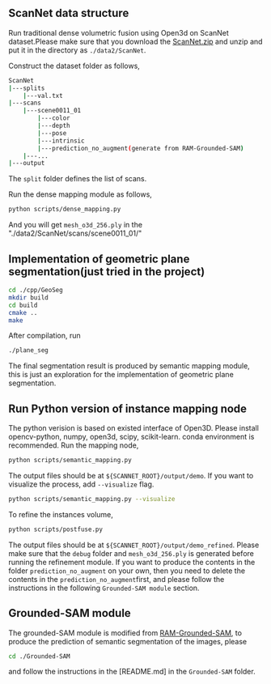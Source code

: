 
## ScanNet data structure
Run traditional dense volumetric fusion using Open3d on ScanNet dataset.Please make sure that you download the [ScanNet.zip](https://drive.google.com/drive/folders/1QBIrZ4vKTLhvT_LdQ4cXZZPdd0LTzFpk) and unzip and put it in the directory as ```./data2/ScanNet```. 

Construct the dataset folder as follows,
```bash
ScanNet
|---splits
    |---val.txt
|---scans
    |---scene0011_01
        |---color
        |---depth
        |---pose
        |---intrinsic
        |---prediction_no_augment(generate from RAM-Grounded-SAM)
    |---...
|---output
```
The ```split``` folder defines the list of scans. 

Run the dense mapping module as follows,

```bash
python scripts/dense_mapping.py 
```
And you will get ```mesh_o3d_256.ply``` in the "./data2/ScanNet/scans/scene0011_01/"
## Implementation of geometric plane segmentation(just tried in the project)

```bash
cd ./cpp/GeoSeg
mkdir build
cd build
cmake ..
make
```
After compilation, run
```bash
./plane_seg
```
The final segmentation result is produced by semantic mapping module, this is just an exploration for the implementation of geometric plane segmentation.

## Run Python version of instance mapping node 
The python verision is based on existed interface of Open3D. Please install opencv-python, numpy, open3d, scipy, scikit-learn. conda environment is recommended.
Run the mapping node,
```bash
python scripts/semantic_mapping.py
```
The output files should be at ```${SCANNET_ROOT}/output/demo```.
If you want to visualize the process, add ```--visualize``` flag.
```bash
python scripts/semantic_mapping.py --visualize
```
To refine the instances volume,
```bash
python scripts/postfuse.py
```
The output files should be at ```${SCANNET_ROOT}/output/demo_refined```. Please make sure that the ```debug``` folder and ```mesh_o3d_256.ply``` is generated before running the refinement module. If you want to produce the contents in the folder ```prediction_no_augment``` on your own, then you need to delete the contents in the ```prediction_no_augment```first, and please follow the instructions in the following ```Grounded-SAM module``` section.

## Grounded-SAM module
The grounded-SAM module is modified from [RAM-Grounded-SAM](https://github.com/IDEA-Research/Grounded-Segment-Anything), to produce the prediction of semantic segmentation of the images, please
```bash
cd ./Grounded-SAM
```
and follow the instructions in the [README.md] in the ```Grounded-SAM``` folder.


